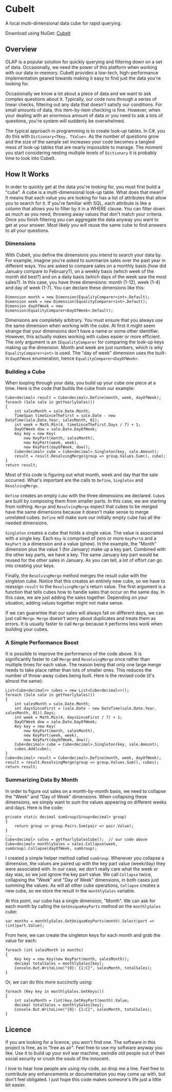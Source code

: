 # CubeIt
A local multi-dimensional data cube for rapid querying.

Download using NuGet: [CubeIt](http://nuget.org/packages/CubeIt/)

## Overview
OLAP is a popular solution for quickly querying and filtering down on a set of data. Occasionally, we need the power of this platform when working with our data in-memory. CubeIt provides a low-tech, high-performance implementation geared towards making it easy to find just the data you're looking for.

Occasionally we know a lot about a piece of data and we want to ask complex questions about it. Typically, our code runs through a series of linear checks, filtering out any data that doesn't satisfy our conditions. For small amounts of data, this item-by-item checking is fine. However, when your dealing with an enormous amount of data *or* you need to ask a lots of questions, you're system will suddenly be overwhelmed.

The typical approach in programming is to create look-up tables. In C#, you do this with `Dictionary<TKey, TValue>`. As the number of questions grow and the size of the sample set increases your code becomes a tangled mess of look-up tables that are nearly impossible to manage. The moment you start considering nesting multiple levels of `Dictionary` it is probably time to look into CubeIt.

## How It Works
In order to quickly get at the data you're looking for, you must first build a "cube". A cube is a multi-dimensional look-up table. What does that mean? It means that each value you are looking for has a list of attributes that allow you to search for it. If you're familiar with SQL, each attribute is like a column that allows you to filter by it in a WHERE clause. You can filter down as much as you need, throwing away values that don't match your criteria. Once you finish filtering you can aggregate the data anyway you want to get at your answer. Most likely you will reuse the same cube to find answers to all your questions.

### Dimensions
With CubeIt, you define the dimensions you intend to search your data by. For example, imagine you're asked to summarize sales over the past year in different ways. You are asked to compare sales on a monthly basis (how did January compare to February?), on a weekly basis (which week of the month did best?) and on a daily basis (which days of the week saw the most sales?). In this case, you have three dimensions: month (1-12), week (1-4) and day of week (1-7). You can declare these dimensions like this:

    Dimension month = new Dimension(EqualityComparer<int>.Default);
    Dimension week = new Dimension(EqualityComparer<int>.Default);
    Dimension dayOfWeek = new Dimension(EqualityComparer<DayOfWeek>.Default);

Dimensions are completely arbitrary. You must ensure that you always use the same dimension when working with the cube. At first it might seem strange that your dimensions don't have a name or some other identifier. However, this actually makes working with cubes easier or more efficient. The only argument is an `IEqualityComparer` for comparing the look-up keys making up the dimension. Month and week are just numbers, which is why `EqualityComparer<int>` is used. The "day of week" dimension uses the built-in `DayOfWeek` enumeration, hence `EqualityComparer<DayOfWeek>`.

### Building a Cube
When looping through your data, you build up your cube one piece at a time. Here is the code that builds the cube from our example:

    Cube<decimal> result = Cube<decimal>.Define(month, week, dayOfWeek);
    foreach (Sale sale in getYearlySales())
    {
        int salesMonth = sale.Date.Month;
        TimeSpan timeSinceTheFirst = sale.Date - new DateTime(sale.Date.Year, salesMonth, 01);
        int week = Math.Min(4, timeSinceTheFirst.Days / 7) + 1;
        DayOfWeek dow = sale.Date.DayOfWeek;
        Key key = new Key(
            new KeyPart(month, salesMonth),
            new KeyPart(week, week),
            new KeyPart(dayOfWeek, dow));
        Cube<decimal> cube = Cube<decimal>.Singleton(key, sale.Amount);
        result = result.ResolvingMerge(group => group.Values.Sum(), cube);
    }
    return result;
    
Most of this code is figuring out what month, week and day that the sale occurred. What's important are the calls to `Define`, `Singleton` and `ResolvingMerge`. 

`Define` creates an empty `Cube` with the three dimensions we declared. `Cube`s are built by composing them from smaller parts. In this case, we are starting from nothing. `Merge` and `ResolvingMerge` expect that cubes to be merged have the same dimensions because it doesn't make sense to merge unrelated cubes. `Define` will make sure our initially empty cube has all the needed dimensions.

`Singleton` creates a cube that holds a single value. The value is associated with a single key. Each `Key` is comprised of zero or more `KeyPart`s and a `KeyPart` is a dimension and a value (phew). In the example, the "Month" dimension plus the value 1 (for January) make up a key part. Combined with the other key parts, we have a key. The same January key part would be reused for the other sales in January. As you can tell, a lot of effort can go into creating your keys.

Finally, the `ResolvingMerge` method merges the result cube with the singleton cube. Notice that this creates an entirely new cube, so we have to reassign `result` to the `ResolvingMerge`'s return value. The first argument is a function that tells cubes how to handle sales that occur on the same day. In this case, we are just adding the sales together. Depending on your situation, adding values together might not make sense.

If we can guarantee that our sales will always fall on different days, we can just call `Merge`. `Merge` doesn't worry about duplicates and treats them as errors. It is usually faster to call `Merge` because it performs less work when building your cubes.

### A Simple Performance Boost
It is possible to improve the performance of the code above. It is significantly faster to call `Merge` and `ResolvingMerge` once rather than multiple times for each value. The reason being that only one large merge needs to take place rather than lots of smaller ones. This reduces the number of throw-away cubes being built. Here is the revised code (it's almost the same):

    List<Cube<decimal>> cubes = new List<Cube<decimal>>();
    foreach (Sale sale in getYearlySales())
    {
        int salesMonth = sale.Date.Month;
        int daysSinceFirst = (sale.Date - new DateTime(sale.Date.Year, salesMonth, 01)).Days;
        int week = Math.Min(4, daysSinceFirst / 7) + 1;
        DayOfWeek dow = sale.Date.DayOfWeek;
        Key key = new Key(
            new KeyPart(month, salesMonth),
            new KeyPart(week, week),
            new KeyPart(dayOfWeek, dow));
        Cube<decimal> cube = Cube<decimal>.Singleton(key, sale.Amount);
        cubes.Add(cube);        
    }
    Cube<decimal> result = Cube<decimal>.Define(month, week, dayOfWeek);
    result = result.ResolvingMerge(group => group.Values.Sum(), cubes);
    return result;
    
### Summarizing Data By Month
In order to figure out sales on a month-by-month basis, we need to collapse the "Week" and "Day of Week" dimensions. When collapsing these dimensions, we simply want to sum the values appearing on different weeks and days. Here is the code:

    private static decimal sumGroup(Group<decimal> group)
    {
        return group => group.Pairs.Sum(pair => pair.Value);
    }
    ...
    Cube<decimal> sales = getYearlySalesCube();  // our code above
    Cube<decimal> monthlySales = sales.Collapse(week, sumGroup).Collapse(dayOfWeek, sumGroup);
    
I created a simple helper method called `sumGroup`. Whenever you collapse a dimension, the values are paired up with the key part value (week/day) they were associated with. In our case, we don't really care what the week or day was, so we just ignore the key part value. We call `Collapse` twice, collapsing the "Week" and "Day of Week" dimensions, in both cases just summing the values. As will all other cube operations, `Collapse` creates a new cube, so we store the result in the `monthlySales` variable.

At this point, our cube has a single dimension, "Month". We can ask for each month by calling the `GetUniqueKeyParts` method on the `monthlySales` cube:

    var months = monthlySales.GetUniqueKeyParts(month).Select(part => (int)part.Value);
    
From here, we can create the singleton keys for each month and grab the value for each:

    foreach (int salesMonth in months)
    {
        Key key = new Key(new KeyPart(month, salesMonth));
        decimal totalSales = monthlySales[key];
        Console.Out.WriteLine("{0}: {1:C}", salesMonth, totalSales);
    }
    
Or, we can do this more succinctly using:

    foreach (Key key in monthlySales.GetKeys())
    {
        int salesMonth = (int)key.GetKeyPart(month).Value;
        decimal totalSales = monthlySales[key];
        Console.Out.WriteLine("{0}: {1:C}", salesMonth, totalSales);
    }

## Licence
If you are looking for a licence, you won't find one. The software in this project is free, as in "free as air". Feel free to use my software anyway you like. Use it to build up your evil war machine, swindle old people out of their social security or crush the souls of the innocent.

I love to hear how people are using my code, so drop me a line. Feel free to contribute any enhancements or documentation you may come up with, but don't feel obligated. I just hope this code makes someone's life just a little bit easier.
